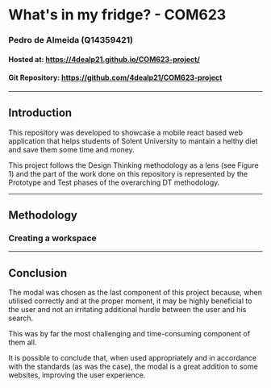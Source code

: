 # What's in my fridge? - COM623

### Pedro de Almeida (Q14359421)

#### Hosted at: https://4dealp21.github.io/COM623-project/

#### Git Repository: https://github.com/4dealp21/COM623-project

---

## Introduction

This repository was developed to showcase a mobile react based web application that helps students of Solent University to mantain a helthy diet and save them some time and money.





This project follows the Design Thinking methodology as a lens (see Figure 1) and the part of the work done on this repository is represented by the Prototype and Test phases of the overarching DT methodology.



---

## Methodology

### Creating a workspace

---

## Conclusion

The modal was chosen as the last component of this project because, when utilised correctly and at the proper moment, it may be highly beneficial to the user and not an irritating additional hurdle between the user and his search.



This was by far the most challenging and time-consuming component of them all.



It is possible to conclude that, when used appropriately and in accordance with the standards (as was the case), the modal is a great addition to some websites, improving the user experience.